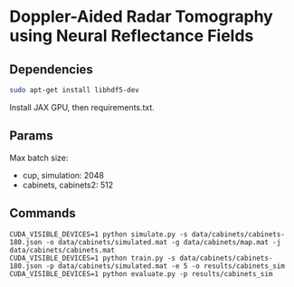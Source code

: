 # Doppler-Aided Radar Tomography using Neural Reflectance Fields

## Dependencies

```sh
sudo apt-get install libhdf5-dev
```

Install JAX GPU, then requirements.txt.

## Params

Max batch size:
- cup, simulation: 2048
- cabinets, cabinets2: 512

## Commands

```
CUDA_VISIBLE_DEVICES=1 python simulate.py -s data/cabinets/cabinets-180.json -o data/cabinets/simulated.mat -g data/cabinets/map.mat -j data/cabinets/cabinets.mat
CUDA_VISIBLE_DEVICES=1 python train.py -s data/cabinets/cabinets-180.json -p data/cabinets/simulated.mat -e 5 -o results/cabinets_sim
CUDA_VISIBLE_DEVICES=1 python evaluate.py -p results/cabinets_sim
```
